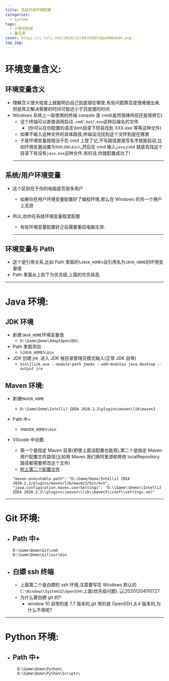 ```yaml
---
title: 系统开发环境配置
categories:
  - system
tags:
  - 计算机系统
  - 备忘录
cover: https://i.loli.net/2020/12/04/6XQhlDpwVMmnG4H.png
top_img:
---
```


<!--
 * @Author: Weidows
 * @Date: 2020-12-04 11:38:58
 * @LastEditors: Weidows
 * @LastEditTime: 2020-12-05 22:40:02
 * @FilePath: \Weidowsd:\Game\Demo\Github\Blog\source\_posts\system\system_variable.md
 * @Description:
-->

# 环境变量含义:

## 环境变量含义

- 理解含义很大程度上就能明白自己到底错在哪里,有些问题靠百度很难搜出来,但是真正解决需要的时间可能远小于百度搜的时间
- Windows 系统上一般使用的终端 console 是 cmd(虽然很辣鸡但还是得用它)
  - 这个终端可以直接调用启动`.cmd`/`.bat`/`.exe`这种后缀名的文件
    - (你可以在你配置的语言\bin\目录下轻易找到 XXX.exe 等等这种文件)
  - 如果不输入这种文件的具体路径,终端没法找到这个文件到底在哪里
  - 于是环境变量就相当于在 cmd 上登了记,不写路径直接写名字就能启动,比如环境变量设置为`你的JDK\bin\`,然后在 cmd 输入`java`,cmd 就是去找这个目录下有没有`java.exe`这种文件,有的话,你就配置成功了!
  ***

## 系统/用户环境变量

- 这个区别在于你的电脑是否是多用户

  - 如果你在用户环境变量配置好了编程环境,那么在 Windows 的另一个用户上无效

- 所以,劝你在系统环境变量框里配置

  - 有些环境变量配置好之后需要重启电脑生效.

  ***

## 环境变量与 Path

- 这个是引用关系,比如 Path 里面的`%JAVA_HOME%`会引用名为`JAVA_HOME`的环境变量值
- Path 里面从上到下为优先级,上面的优先级高.

---

# Java 环境:

## JDK 环境

- 新建`JAVA_HOME`环境变量值
  - `D:\Game\Demo\AdoptOpenJDK\`
- Path 里面添加
  - `%JAVA_HOME%\bin`
- JDK 创建 jre: 进入 JDK 根目录管理员模式输入(正常 JDK 自带)
  - `bin\jlink.exe --module-path jmods --add-modules java.desktop --output jre`

## Maven 环境:

- 新建`MAVEN_HOME`

  - `D:\Game\Demo\IntelliJ IDEA 2020.2.2\plugins\maven\lib\maven3`

- Path 中+

  - `%MAVEN_HOME%\bin`

- VScode 中设置:
  - 第一个是指定 Maven 目录(即使上面没配置也能用),第二个是指定 Maven 用户配置文件路径(比如用 Maven 我们换阿里源和修改 localRepository 路径都需要修改这个文件)
  - [附上第二个配置文件](https://github.com/Weidows/Programming-Configuration/blob/master/Maven/conf/settings.xml)
  ```
  "maven.executable.path": "D:/Game/Demo/IntelliJ IDEA 2020.2.2/plugins/maven/lib/maven3/bin/mvn",
  "java.configuration.maven.userSettings": "D:\\Game\\Demo\\IntelliJ IDEA 2020.2.2\\plugins\\maven\\lib\\maven3\\conf\\settings.xml"
  ```

---

# Git 环境:

- ## Path 中+
  ```
  D:\Game\Demo\Git\cmd
  D:\Game\Demo\Git\usr\bin
  ```
- ## 白嫖 ssh 终端
  - 上面第二个是白嫖的 ssh 环境,注意要写在 Windows 默认的`C:\Windows\System32\OpenSSH\`上面(优先级问题).
    <img src="https://i.loli.net/2020/12/04/LJnhekugtUyHOaC.png" alt="20201204110727" />
  - 为什么要白嫖 git 的?
    - window 10 自带的是 7.7 版本的,git 带的是 OpenSSH_8.4 版本的,为什么不用呢?

---

# Python 环境:

- ## Path 中+
  ```
    D:\Game\Demo\Python\
    D:\Game\Demo\Python\Scripts\
  ```
